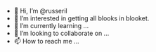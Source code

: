 - 👋 Hi, I’m @russeril
- 👀 I’m interested in getting all blooks in blooket.
- 🌱 I’m currently learning ...
- 💞️ I’m looking to collaborate on ...
- 📫 How to reach me ...

<!---
russeril/russeril is a ✨ special ✨ repository because its `README.md` (this file) appears on your GitHub profile.
You can click the Preview link to take a look at your changes.
--->
